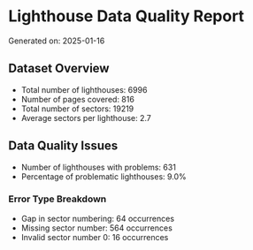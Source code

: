 # Lighthouse Data Quality Report
Generated on: 2025-01-16

## Dataset Overview
- Total number of lighthouses: 6996
- Number of pages covered: 816
- Total number of sectors: 19219
- Average sectors per lighthouse: 2.7

## Data Quality Issues
- Number of lighthouses with problems: 631
- Percentage of problematic lighthouses: 9.0%

### Error Type Breakdown
- Gap in sector numbering: 64 occurrences
- Missing sector number: 564 occurrences
- Invalid sector number 0: 16 occurrences

